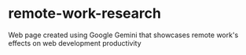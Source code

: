 # remote-work-research
Web page created using Google Gemini that showcases remote work's effects on web development productivity
